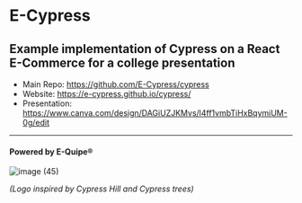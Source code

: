 # E-Cypress
## Example implementation of Cypress on a React E-Commerce for a college presentation

- Main Repo: https://github.com/E-Cypress/cypress
- Website: https://e-cypress.github.io/cypress/
- Presentation: https://www.canva.com/design/DAGiUZJKMvs/l4ff1vmbTiHxBqymiUM-0g/edit

-----

#### Powered by E-Quipe®   
![image (45)](https://github.com/user-attachments/assets/7824b68f-7ebe-41d0-8677-907d5fd4fbed)

_(Logo inspired by Cypress Hill and Cypress trees)_
